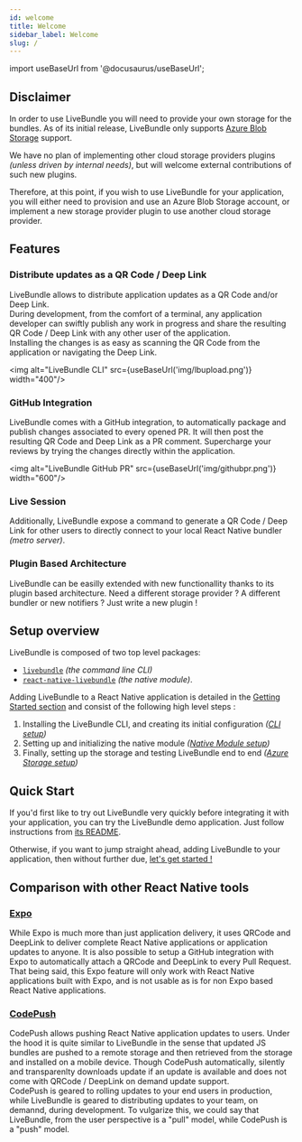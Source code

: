 ```yaml
---
id: welcome
title: Welcome
sidebar_label: Welcome
slug: /
---
```


import useBaseUrl from '@docusaurus/useBaseUrl';

## Disclaimer

In order to use LiveBundle you will need to provide your own storage for the bundles.
As of its initial release, LiveBundle only supports [Azure Blob Storage][1] support.

We have no plan of implementing other cloud storage providers plugins *(unless driven by internal needs)*, but will welcome external contributions of such new plugins.

Therefore, at this point, if you wish to use LiveBundle for your application, you will either need to provision and use an Azure Blob Storage account, or implement a new storage provider plugin to use another cloud storage provider.

## Features

### Distribute updates as a QR Code / Deep Link

LiveBundle allows to distribute application updates as a QR Code and/or Deep Link.<br/>
During development, from the comfort of a terminal, any application developer can swiftly publish any work in progress and share the resulting QR Code / Deep Link with any other user of the application.<br/>
Installing the changes is as easy as scanning the QR Code from the application or navigating the Deep Link.

<img alt="LiveBundle CLI" src={useBaseUrl('img/lbupload.png')} width="400"/>

### GitHub Integration

LiveBundle comes with a GitHub integration, to automatically package and publish changes associated to every opened PR. It will then post the resulting QR Code and Deep Link as a PR comment. Supercharge your reviews by trying the changes directly within the application.

<img alt="LiveBundle GitHub PR" src={useBaseUrl('img/githubpr.png')} width="600"/>

### Live Session

Additionally, LiveBundle expose a command to generate a QR Code / Deep Link for other users to directly connect to your local React Native bundler *(metro server)*.

### Plugin Based Architecture

LiveBundle can be easilly extended with new functionallity thanks to its plugin based architecture. Need a different storage provider ? A different bundler or new notifiers ? Just write a new plugin !

## Setup overview

LiveBundle is composed of two top level packages:
- [`livebundle`][4] *(the command line CLI)*
- [`react-native-livebundle`][5] *(the native module)*.

Adding LiveBundle to a React Native application is detailed in the [Getting Started section](./cli.md) and consist of the following high level steps :

1. Installing the LiveBundle CLI, and creating its initial configuration _([CLI setup](./cli.md))_
2. Setting up and initializing the native module _([Native Module setup](./native-module.md))_
3. Finally, setting up the storage and testing LiveBundle end to end _([Azure Storage setup](./storage))_

## Quick Start

If you'd first like to try out LiveBundle very quickly before integrating it with your application, you can try the LiveBundle demo application. Just follow instructions from [its README][6].

Otherwise, if you want to jump straight ahead, adding LiveBundle to your application, then without further due, [let's get started !](./cli.md)

## Comparison with other React Native tools

### [Expo][2]

While Expo is much more than just application delivery, it uses QRCode and DeepLink to deliver complete React Native applications or application updates to anyone. It is also possible to setup a GitHub integration with Expo to automatically attach a QRCode and DeepLink to every Pull Request.<br/>
That being said, this Expo feature will only work with React Native applications built with Expo, and is not usable as is for non Expo based React Native applications.

### [CodePush][3]

CodePush allows pushing React Native application updates to users. Under the hood it is quite similar to LiveBundle in the sense that updated JS bundles are pushed to a remote storage and then retrieved from the storage and installed on a mobile device. Though CodePush automatically, silently and transparenlty downloads update if an update is available and does not come with QRCode / DeepLink on demand update support.<br/>
CodePush is geared to rolling updates to your end users in production, while LiveBundle is geared to distributing updates to your team, on demannd, during development. To vulgarize this, we could say that LiveBundle, from the user perspective is a "pull" model, while CodePush is a "push" model.

[1]: https://azure.microsoft.com/en-us/services/storage/blobs/
[2]: https://expo.io/
[3]: https://microsoft.github.io/code-push/
[4]: https://github.com/electrode-io/livebundle
[5]: https://github.com/electrode-io/react-native-livebunde
[6]: https://github.com/electrode-io/react-native-livebundle/blob/master/example/README.md
